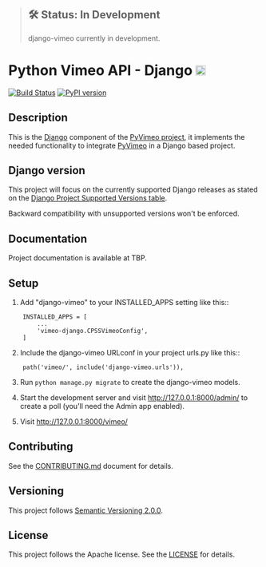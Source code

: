 > ## 🛠 Status: In Development
> django-vimeo currently in development.

# Python Vimeo API - Django  [<img src="./static/cpss/logo.png" alt="CPSS by XGDFalcon®" height="20px" />](https://controlpointsw.com) 

[![Build Status](https://travis-ci.org/CPSSw/django-vimeo.svg?branch=master)](https://travis-ci.org/CPSSw/django-vimeo)
[![PyPI version](https://badge.fury.io/py/django-vimeo.svg)](https://badge.fury.io/py/django-vimeo)

## Description

This is the [Django](https://www.djangoproject.com/) component of the
[PyVimeo project](https://github.com/vimeo/vimeo.py),
it implements the needed functionality to integrate
[PyVimeo](https://github.com/vimeo/vimeo.py)
in a Django based project.

## Django version

This project will focus on the currently supported Django releases as
stated on the [Django Project Supported Versions table](https://www.djangoproject.com/download/#supported-versions).

Backward compatibility with unsupported versions won't be enforced.

## Documentation

Project documentation is available at TBP.

## Setup

1. Add "django-vimeo" to your INSTALLED_APPS setting like this::
```
    INSTALLED_APPS = [
        ...
        'vimeo-django.CPSSVimeoConfig',
    ]
```
2. Include the django-vimeo URLconf in your project urls.py like this::
```
    path('vimeo/', include('django-vimeo.urls')),
```
3. Run `python manage.py migrate` to create the django-vimeo models.

4. Start the development server and visit http://127.0.0.1:8000/admin/
   to create a poll (you'll need the Admin app enabled).

5. Visit http://127.0.0.1:8000/vimeo/ 


## Contributing
See the [CONTRIBUTING.md](CONTRIBUTING.md) document for details.

## Versioning
This project follows [Semantic Versioning 2.0.0](http://semver.org/spec/v2.0.0.html).

## License
This project follows the Apache license. See the [LICENSE](LICENSE.md) for details.

